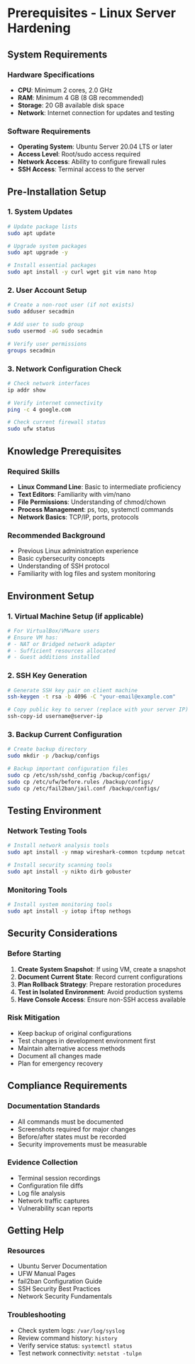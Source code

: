 # Prerequisites - Linux Server Hardening

## System Requirements

### Hardware Specifications
- **CPU**: Minimum 2 cores, 2.0 GHz
- **RAM**: Minimum 4 GB (8 GB recommended)
- **Storage**: 20 GB available disk space
- **Network**: Internet connection for updates and testing

### Software Requirements
- **Operating System**: Ubuntu Server 20.04 LTS or later
- **Access Level**: Root/sudo access required
- **Network Access**: Ability to configure firewall rules
- **SSH Access**: Terminal access to the server

## Pre-Installation Setup

### 1. System Updates
```bash
# Update package lists
sudo apt update

# Upgrade system packages
sudo apt upgrade -y

# Install essential packages
sudo apt install -y curl wget git vim nano htop
```

### 2. User Account Setup
```bash
# Create a non-root user (if not exists)
sudo adduser secadmin

# Add user to sudo group
sudo usermod -aG sudo secadmin

# Verify user permissions
groups secadmin
```

### 3. Network Configuration Check
```bash
# Check network interfaces
ip addr show

# Verify internet connectivity
ping -c 4 google.com

# Check current firewall status
sudo ufw status
```

## Knowledge Prerequisites

### Required Skills
- **Linux Command Line**: Basic to intermediate proficiency
- **Text Editors**: Familiarity with vim/nano
- **File Permissions**: Understanding of chmod/chown
- **Process Management**: ps, top, systemctl commands
- **Network Basics**: TCP/IP, ports, protocols

### Recommended Background
- Previous Linux administration experience
- Basic cybersecurity concepts
- Understanding of SSH protocol
- Familiarity with log files and system monitoring

## Environment Setup

### 1. Virtual Machine Setup (if applicable)
```bash
# For VirtualBox/VMware users
# Ensure VM has:
# - NAT or Bridged network adapter
# - Sufficient resources allocated
# - Guest additions installed
```

### 2. SSH Key Generation
```bash
# Generate SSH key pair on client machine
ssh-keygen -t rsa -b 4096 -C "your-email@example.com"

# Copy public key to server (replace with your server IP)
ssh-copy-id username@server-ip
```

### 3. Backup Current Configuration
```bash
# Create backup directory
sudo mkdir -p /backup/configs

# Backup important configuration files
sudo cp /etc/ssh/sshd_config /backup/configs/
sudo cp /etc/ufw/before.rules /backup/configs/
sudo cp /etc/fail2ban/jail.conf /backup/configs/
```

## Testing Environment

### Network Testing Tools
```bash
# Install network analysis tools
sudo apt install -y nmap wireshark-common tcpdump netcat

# Install security scanning tools  
sudo apt install -y nikto dirb gobuster
```

### Monitoring Tools
```bash
# Install system monitoring tools
sudo apt install -y iotop iftop nethogs
```

## Security Considerations

### Before Starting
1. **Create System Snapshot**: If using VM, create a snapshot
2. **Document Current State**: Record current configurations
3. **Plan Rollback Strategy**: Prepare restoration procedures
4. **Test in Isolated Environment**: Avoid production systems
5. **Have Console Access**: Ensure non-SSH access available

### Risk Mitigation
- Keep backup of original configurations
- Test changes in development environment first
- Maintain alternative access methods
- Document all changes made
- Plan for emergency recovery

## Compliance Requirements

### Documentation Standards
- All commands must be documented
- Screenshots required for major changes
- Before/after states must be recorded
- Security improvements must be measurable

### Evidence Collection
- Terminal session recordings
- Configuration file diffs
- Log file analysis
- Network traffic captures
- Vulnerability scan reports

## Getting Help

### Resources
- Ubuntu Server Documentation
- UFW Manual Pages
- fail2ban Configuration Guide
- SSH Security Best Practices
- Network Security Fundamentals

### Troubleshooting
- Check system logs: `/var/log/syslog`
- Review command history: `history`
- Verify service status: `systemctl status`
- Test network connectivity: `netstat -tulpn`